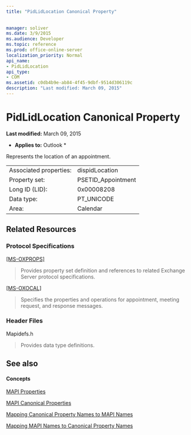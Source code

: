 ```yaml
---
title: "PidLidLocation Canonical Property"
 
 
manager: soliver
ms.date: 3/9/2015
ms.audience: Developer
ms.topic: reference
ms.prod: office-online-server
localization_priority: Normal
api_name:
- PidLidLocation
api_type:
- COM
ms.assetid: c0db4b9e-ab84-4f45-9dbf-9514d306119c
description: "Last modified: March 09, 2015"
---
```


# PidLidLocation Canonical Property

 **Last modified:** March 09, 2015 
  
 * **Applies to:** Outlook * 
  
Represents the location of an appointment.
  
|||
|:-----|:-----|
|Associated properties:  <br/> |dispidLocation  <br/> |
|Property set:  <br/> |PSETID_Appointment  <br/> |
|Long ID (LID):  <br/> |0x00008208  <br/> |
|Data type:  <br/> |PT_UNICODE  <br/> |
|Area:  <br/> |Calendar  <br/> |
   
## Related Resources

### Protocol Specifications

[[MS-OXPROPS]](http://msdn.microsoft.com/library/f6ab1613-aefe-447d-a49c-18217230b148%28Office.15%29.aspx)
  
> Provides property set definition and references to related Exchange Server protocol specifications.
    
[[MS-OXOCAL]](http://msdn.microsoft.com/library/09861fde-c8e4-4028-9346-e7c214cfdba1%28Office.15%29.aspx)
  
> Specifies the properties and operations for appointment, meeting request, and response messages.
    
### Header Files

Mapidefs.h
  
> Provides data type definitions.
    
## See also

#### Concepts

[MAPI Properties](mapi-properties.md)
  
[MAPI Canonical Properties](mapi-canonical-properties.md)
  
[Mapping Canonical Property Names to MAPI Names](mapping-canonical-property-names-to-mapi-names.md)
  
[Mapping MAPI Names to Canonical Property Names](mapping-mapi-names-to-canonical-property-names.md)

